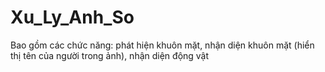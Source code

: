 # Xu_Ly_Anh_So
Bao gồm các chức năng: phát hiện khuôn mặt, nhận diện khuôn mặt (hiển thị tên của người trong ảnh), nhận diện động vật
